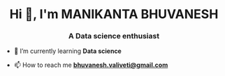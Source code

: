 <h1 align="center">Hi 👋, I'm MANIKANTA BHUVANESH</h1>
<h3 align="center">A Data science enthusiast</h3>

- 🌱 I’m currently learning **Data science**

- 📫 How to reach me **bhuvanesh.valiveti@gmail.com**


